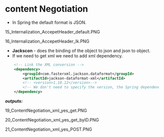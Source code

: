 # content Negotiation

- In Spring the default format is JSON.

15_Internalization_AccepetHeader_default.PNG

16_Internalization_AccepetHeader_lk.PNG

- **Jackscon** - does the binding of the object to json and json to object.
- If we need to get xml we need to add xml dependency.

```xml
    <!-- Link the XML conversion -->
    <dependency>
        <groupId>com.fasterxml.jackson.dataformat</groupId>
        <artifactId>jackson-dataformat-xml</artifactId>
        <!-- <version>1.18.12</version>-->
        <!-- We don't need to specify the version, the Spring dependency management handles that.-->
    </dependency>
```

***outputs:***

19_ContentNegotiation_xml_yes_get.PNG

20_ContentNegotiation_xml_yes_get_byID.PNG

21_ContentNegotiation_xml_yes_POST.PNG